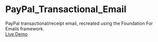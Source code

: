 # PayPal_Transactional_Email
PayPal transactional/receipt email, recreated using the Foundation For Emails framework.  
<a href="https://tupasj.github.io/PayPal_Transactional_Email/" target="_blank">Live Demo</a>
